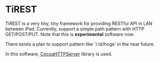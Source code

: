 TiREST
===================

TiREST is a very tiny, tiny framework for providing RESTful API in LAN between iPad.
Currently, support a simple path pattern with HTTP GET/POST/PUT.  Note that this is 
**experimental** software now.

There exists a plan to support pattern like '/:id/hoge' in the near future.

In this software, [CocoaHTTPServer](https://github.com/robbiehanson/CocoaHTTPServer) library is used.
